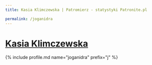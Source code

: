 ```yaml
---
title: Kasia Klimczewska | Patromierz - statystyki Patronite.pl

permalink: /joganidra
---
```


# [Kasia Klimczewska](https://patronite.pl/joganidra)

{% include profile.md name="joganidra" prefix="j" %}
